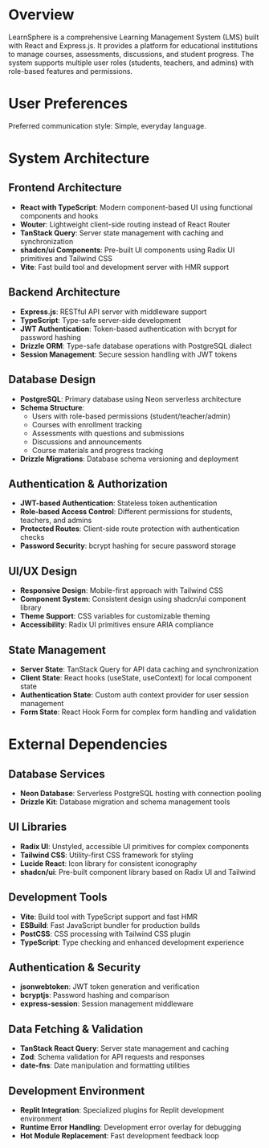# Overview

LearnSphere is a comprehensive Learning Management System (LMS) built with React and Express.js. It provides a platform for educational institutions to manage courses, assessments, discussions, and student progress. The system supports multiple user roles (students, teachers, and admins) with role-based features and permissions.

# User Preferences

Preferred communication style: Simple, everyday language.

# System Architecture

## Frontend Architecture
- **React with TypeScript**: Modern component-based UI using functional components and hooks
- **Wouter**: Lightweight client-side routing instead of React Router
- **TanStack Query**: Server state management with caching and synchronization
- **shadcn/ui Components**: Pre-built UI components using Radix UI primitives and Tailwind CSS
- **Vite**: Fast build tool and development server with HMR support

## Backend Architecture
- **Express.js**: RESTful API server with middleware support
- **TypeScript**: Type-safe server-side development
- **JWT Authentication**: Token-based authentication with bcrypt for password hashing
- **Drizzle ORM**: Type-safe database operations with PostgreSQL dialect
- **Session Management**: Secure session handling with JWT tokens

## Database Design
- **PostgreSQL**: Primary database using Neon serverless architecture
- **Schema Structure**: 
  - Users with role-based permissions (student/teacher/admin)
  - Courses with enrollment tracking
  - Assessments with questions and submissions
  - Discussions and announcements
  - Course materials and progress tracking
- **Drizzle Migrations**: Database schema versioning and deployment

## Authentication & Authorization
- **JWT-based Authentication**: Stateless token authentication
- **Role-based Access Control**: Different permissions for students, teachers, and admins
- **Protected Routes**: Client-side route protection with authentication checks
- **Password Security**: bcrypt hashing for secure password storage

## UI/UX Design
- **Responsive Design**: Mobile-first approach with Tailwind CSS
- **Component System**: Consistent design using shadcn/ui component library
- **Theme Support**: CSS variables for customizable theming
- **Accessibility**: Radix UI primitives ensure ARIA compliance

## State Management
- **Server State**: TanStack Query for API data caching and synchronization
- **Client State**: React hooks (useState, useContext) for local component state
- **Authentication State**: Custom auth context provider for user session management
- **Form State**: React Hook Form for complex form handling and validation

# External Dependencies

## Database Services
- **Neon Database**: Serverless PostgreSQL hosting with connection pooling
- **Drizzle Kit**: Database migration and schema management tools

## UI Libraries
- **Radix UI**: Unstyled, accessible UI primitives for complex components
- **Tailwind CSS**: Utility-first CSS framework for styling
- **Lucide React**: Icon library for consistent iconography
- **shadcn/ui**: Pre-built component library based on Radix UI and Tailwind

## Development Tools
- **Vite**: Build tool with TypeScript support and fast HMR
- **ESBuild**: Fast JavaScript bundler for production builds
- **PostCSS**: CSS processing with Tailwind CSS plugin
- **TypeScript**: Type checking and enhanced development experience

## Authentication & Security
- **jsonwebtoken**: JWT token generation and verification
- **bcryptjs**: Password hashing and comparison
- **express-session**: Session management middleware

## Data Fetching & Validation
- **TanStack React Query**: Server state management and caching
- **Zod**: Schema validation for API requests and responses
- **date-fns**: Date manipulation and formatting utilities

## Development Environment
- **Replit Integration**: Specialized plugins for Replit development environment
- **Runtime Error Handling**: Development error overlay for debugging
- **Hot Module Replacement**: Fast development feedback loop